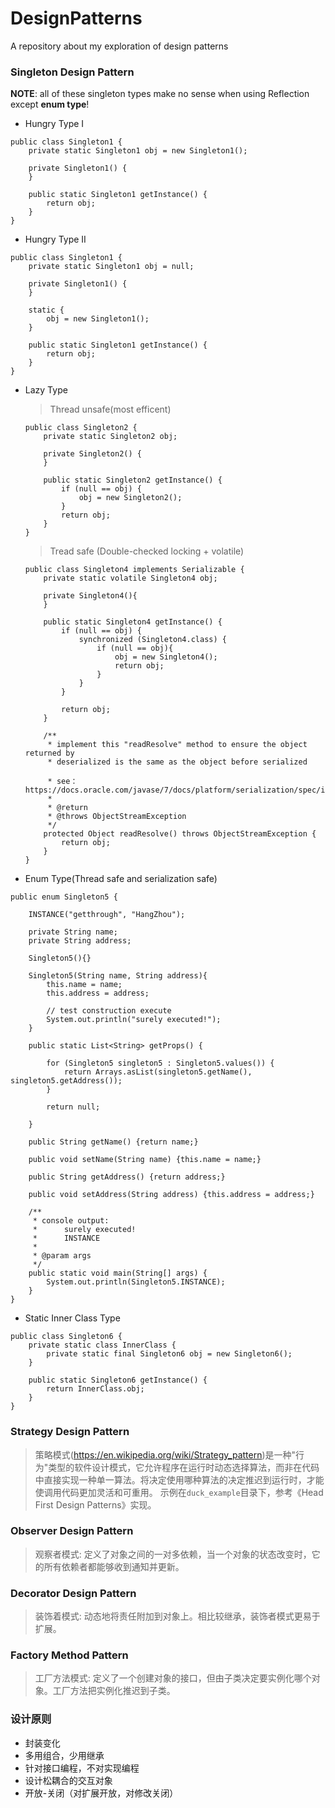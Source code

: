# DesignPatterns
A repository about my exploration of design patterns

### Singleton Design Pattern

**NOTE**: all of these singleton types make no sense when using Reflection except **enum type**!

* Hungry Type I
```$xslt
public class Singleton1 {
    private static Singleton1 obj = new Singleton1();

    private Singleton1() {
    }

    public static Singleton1 getInstance() {
        return obj;
    }
}
```
* Hungry Type II
```$xslt
public class Singleton1 {
    private static Singleton1 obj = null;

    private Singleton1() {
    }
    
    static {
        obj = new Singleton1();
    }

    public static Singleton1 getInstance() {
        return obj;
    }
}
```
* Lazy Type

    > Thread unsafe(most efficent)
    ```$xslt
    public class Singleton2 {
        private static Singleton2 obj;
    
        private Singleton2() {
        }
    
        public static Singleton2 getInstance() {
            if (null == obj) {
                obj = new Singleton2();
            }
            return obj;
        }
    }
    ```
    > Tread safe (Double-checked locking + volatile)
    ```$xslt
    public class Singleton4 implements Serializable {
        private static volatile Singleton4 obj;
     
        private Singleton4(){
        }
     
        public static Singleton4 getInstance() {
            if (null == obj) {
                synchronized (Singleton4.class) {
                    if (null == obj){
                        obj = new Singleton4();
                        return obj;
                    }
                }
            }
    
            return obj;
        }
     
        /**
         * implement this "readResolve" method to ensure the object returned by 
         * deserialized is the same as the object before serialized
         
         * see：https://docs.oracle.com/javase/7/docs/platform/serialization/spec/input.html#5903
         *
         * @return
         * @throws ObjectStreamException
         */
        protected Object readResolve() throws ObjectStreamException {
            return obj;
        }
    }
    ```
* Enum Type(Thread safe and serialization safe)
```$xslt
public enum Singleton5 {
 
    INSTANCE("getthrough", "HangZhou");
 
    private String name;
    private String address;
 
    Singleton5(){}
 
    Singleton5(String name, String address){
        this.name = name;
        this.address = address;

        // test construction execute
        System.out.println("surely executed!");
    }
 
    public static List<String> getProps() {

        for (Singleton5 singleton5 : Singleton5.values()) {
            return Arrays.asList(singleton5.getName(), singleton5.getAddress());
        }

        return null;

    }

    public String getName() {return name;}

    public void setName(String name) {this.name = name;}

    public String getAddress() {return address;}

    public void setAddress(String address) {this.address = address;}
 
    /**
     * console output:
     *      surely executed!
     *      INSTANCE
     *
     * @param args
     */
    public static void main(String[] args) {
        System.out.println(Singleton5.INSTANCE);
    }
}
```
* Static Inner Class Type
```$xslt
public class Singleton6 {
    private static class InnerClass {
        private static final Singleton6 obj = new Singleton6();
    }
 
    public static Singleton6 getInstance() {
        return InnerClass.obj;
    }
}
```

### Strategy Design Pattern
> 策略模式(https://en.wikipedia.org/wiki/Strategy_pattern)是一种"行为"类型的软件设计模式，它允许程序在运行时动态选择算法，而非在代码中直接实现一种单一算法。将决定使用哪种算法的决定推迟到运行时，才能使调用代码更加灵活和可重用。
示例在`duck_example`目录下，参考《Head First Design Patterns》实现。

### Observer Design Pattern
> 观察者模式: 定义了对象之间的一对多依赖，当一个对象的状态改变时，它的所有依赖者都能够收到通知并更新。

### Decorator Design Pattern
> 装饰着模式: 动态地将责任附加到对象上。相比较继承，装饰者模式更易于扩展。

### Factory Method Pattern
> 工厂方法模式: 定义了一个创建对象的接口，但由子类决定要实例化哪个对象。工厂方法把实例化推迟到子类。




### 设计原则
* 封装变化
* 多用组合，少用继承
* 针对接口编程，不对实现编程
* 设计松耦合的交互对象
* 开放-关闭（对扩展开放，对修改关闭）







